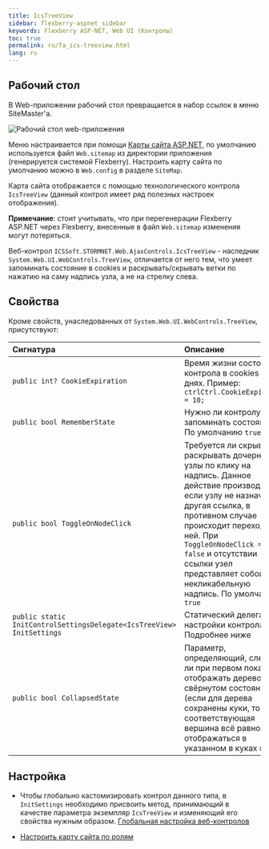 ```yaml
---
title: IcsTreeView
sidebar: flexberry-aspnet_sidebar
keywords: Flexberry ASP-NET, Web UI (Контролы)
toc: true
permalink: ru/fa_ics-treeview.html
lang: ru
---
```


## Рабочий стол

В Web-приложении рабочий стол превращается в набор ссылок в меню SiteMaster'a.

![Рабочий стол web-приложения](/images/pages/products/flexberry-winforms/desktop/webdesktop.png)

Меню настраивается при помощи [Карты сайта ASP.NET](http://msdn.microsoft.com/ru-ru/library/yy2ykkab%28v=vs.100%29.aspx), по умолчанию используется файл `Web.sitemap` из директории приложения (генерируется системой Flexberry). Настроить карту сайта по умолчанию можно в `Web.config` в разделе `SiteMap`.

Карта сайта отображается с помощью технологического контрола `IcsTreeView` (данный контрол имеет ряд полезных настроек отображения).

__Примечание__: стоит учитывать, что при перегенерации Flexberry ASP.NET через Flexberry, внесенные в файл `Web.sitemap` изменения могут потеряться.


Веб-контрол `ICSSoft.STORMNET.Web.AjaxControls.IcsTreeView` - наследник `System.Web.UI.WebControls.TreeView`, отличается от него тем, что умеет запоминать состояние в cookies и раскрывать/скрывать ветки по нажатию на саму надпись узла, а не на стрелку слева.

## Свойства

Кроме свойств, унаследованных от `System.Web.UI.WebControls.TreeView`, присутствуют:

|Сигнатура | Описание|
|:-----------------------|:---------------------------------------------------|
| `public int? CookieExpiration` | Время жизни состояния контрола в cookies в днях. Пример: `ctrlCtrl.CookieExpiration = 10;`|
| `public bool RememberState` | Нужно ли контролу запоминать состояние. По умолчанию `true`|
| `public bool ToggleOnNodeClick` | Требуется ли скрывать/раскрывать дочерние узлы по клику на надпись. Данное действие производится, если узлу не назначена другая ссылка, в противном случае происходит переход по ней. При `ToggleOnNodeClick == false` и отсутствии ссылки узел представляет собой некликабельную надпись. По умолчанию `true`|
| `public static InitControlSettingsDelegate<IcsTreeView> InitSettings` | Статический делегат для настройки контрола. Подробнее ниже|
| `public bool CollapsedState` | Параметр, определяющий, следует ли при первом показе отображать дерево в свёрнутом состоянии (если для дерева сохранены куки, то соответствующая вершина всё равно будет отображаться в указанном в куках виде)|

## Настройка

* Чтобы глобально кастомизировать контрол данного типа, в `InitSettings` необходимо присвоить метод, принимающий в качестве параметра экземпляр `IcsTreeView` и изменяющий его свойства нужным образом. [Глобальная настройка веб-контролов](fa_init-control-settings-delegate.html)

* [Настроить карту сайта по ролям](fa_sitemap-according-roles.html)
